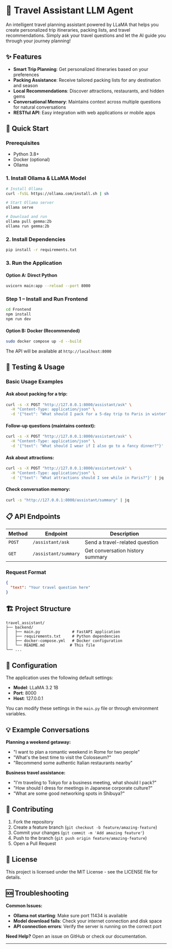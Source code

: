 # 🧳 Travel Assistant LLM Agent

An intelligent travel planning assistant powered by LLaMA that helps you create personalized trip itineraries, packing lists, and travel recommendations. Simply ask your travel questions and let the AI guide you through your journey planning!

## ✨ Features

- **Smart Trip Planning**: Get personalized itineraries based on your preferences
- **Packing Assistance**: Receive tailored packing lists for any destination and season
- **Local Recommendations**: Discover attractions, restaurants, and hidden gems
- **Conversational Memory**: Maintains context across multiple questions for natural conversations
- **RESTful API**: Easy integration with web applications or mobile apps

## 🚀 Quick Start

### Prerequisites

- Python 3.8+
- Docker (optional)
- Ollama

### 1. Install Ollama & LLaMA Model

```bash
# Install Ollama
curl -fsSL https://ollama.com/install.sh | sh

# Start Ollama server
ollama serve

# Download and run 
ollama pull gemma:2b
ollama run gemma:2b
```

### 2. Install Dependencies

```bash
pip install -r requirements.txt
```

### 3. Run the Application

#### Option A: Direct Python
```bash
uvicorn main:app --reload --port 8000
```

### Step 1 – Install and Run Frontend
```bash
cd Frontend
npm install
npm run dev
```

#### Option B: Docker (Recommended)
```bash
sudo docker compose up -d --build
```

The API will be available at `http://localhost:8000`

## 🧪 Testing & Usage

### Basic Usage Examples

#### Ask about packing for a trip:
```bash
curl -s -X POST "http://127.0.0.1:8000/assistant/ask" \
  -H "Content-Type: application/json" \
  -d '{"text": "What should I pack for a 5-day trip to Paris in winter?"}' | jq
```

#### Follow-up questions (maintains context):
```bash
curl -s -X POST "http://127.0.0.1:8000/assistant/ask" \
  -H "Content-Type: application/json" \
  -d '{"text": "What should I wear if I also go to a fancy dinner?"}' | jq
```

#### Ask about attractions:
```bash
curl -s -X POST "http://127.0.0.1:8000/assistant/ask" \
  -H "Content-Type: application/json" \
  -d '{"text": "What attractions should I see while in Paris?"}' | jq
```

#### Check conversation memory:
```bash
curl -s "http://127.0.0.1:8000/assistant/summary" | jq
```

## 📋 API Endpoints

| Method | Endpoint | Description |
|--------|----------|-------------|
| `POST` | `/assistant/ask` | Send a travel-related question |
| `GET` | `/assistant/summary` | Get conversation history summary |

### Request Format

```json
{
  "text": "Your travel question here"
}
```

## 🏗️ Project Structure

```
travel_assistant/
├── backend/
│   ├── main.py              # FastAPI application
│   ├── requirements.txt     # Python dependencies  
│   ├── docker-compose.yml   # Docker configuration
│   └── README.md           # This file
└── ...
```

## 🔧 Configuration

The application uses the following default settings:
- **Model**: LLaMA 3.2 1B
- **Port**: 8000
- **Host**: 127.0.0.1

You can modify these settings in the `main.py` file or through environment variables.

## 💡 Example Conversations

**Planning a weekend getaway:**
- "I want to plan a romantic weekend in Rome for two people"
- "What's the best time to visit the Colosseum?"
- "Recommend some authentic Italian restaurants nearby"

**Business travel assistance:**
- "I'm traveling to Tokyo for a business meeting, what should I pack?"
- "How should I dress for meetings in Japanese corporate culture?"
- "What are some good networking spots in Shibuya?"

## 🤝 Contributing

1. Fork the repository
2. Create a feature branch (`git checkout -b feature/amazing-feature`)
3. Commit your changes (`git commit -m 'Add amazing feature'`)
4. Push to the branch (`git push origin feature/amazing-feature`)
5. Open a Pull Request

## 📝 License

This project is licensed under the MIT License - see the LICENSE file for details.

## 🆘 Troubleshooting

**Common Issues:**

- **Ollama not starting**: Make sure port 11434 is available
- **Model download fails**: Check your internet connection and disk space
- **API connection errors**: Verify the server is running on the correct port

**Need Help?** Open an issue on GitHub or check our documentation.

---


